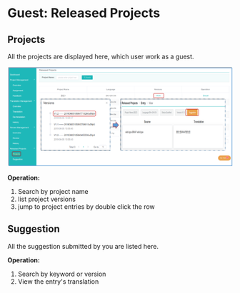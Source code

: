 # Guest: Released Projects





## Projects

All the projects are displayed here, which user work as a guest. 

![](/assets/suggestion.png)

**Operation:**
1. Search by project name
2. list project versions
3. jump to project entries by double click the row


## Suggestion

All the suggestion submitted by you are listed here.

**Operation:**
1. Search by keyword or version
2. View the entry's translation











